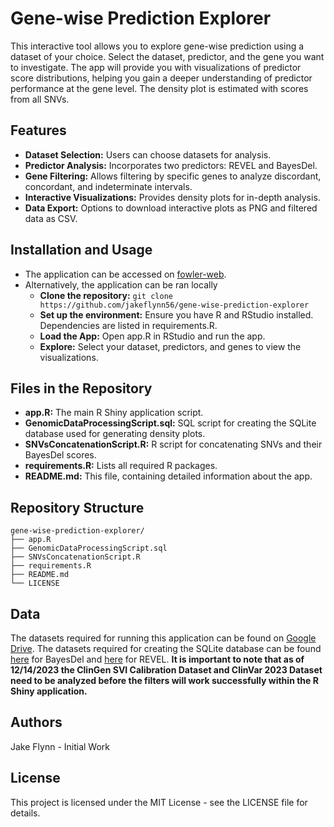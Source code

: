 # Gene-wise Prediction Explorer
This interactive tool allows you to explore gene-wise prediction using a dataset of your choice. Select the dataset, predictor, and the gene you want to investigate. The app will provide you with visualizations of predictor score distributions, helping you gain a deeper understanding of predictor performance at the gene level. The density plot is estimated with scores from all SNVs.

## Features
- **Dataset Selection:** Users can choose datasets for analysis.
- **Predictor Analysis:** Incorporates two predictors: REVEL and BayesDel.
- **Gene Filtering:** Allows filtering by specific genes to analyze discordant, concordant, and indeterminate intervals.
- **Interactive Visualizations:** Provides density plots for in-depth analysis.
- **Data Export:** Options to download interactive plots as PNG and filtered data as CSV.

## Installation and Usage
- The application can be accessed on [fowler-web](https://fowler-shiny.gs.washington.edu/shiny/fowler-shiny/).
- Alternatively, the application can be ran locally
    - **Clone the repository:** ```git clone https://github.com/jakeflynn56/gene-wise-prediction-explorer```
    - **Set up the environment:** Ensure you have R and RStudio installed. Dependencies are listed in requirements.R.
    - **Load the App:** Open app.R in RStudio and run the app.
    - **Explore:** Select your dataset, predictors, and genes to view the visualizations.

## Files in the Repository
- **app.R:** The main R Shiny application script.
- **GenomicDataProcessingScript.sql:** SQL script for creating the SQLite database used for generating density plots. 
- **SNVsConcatenationScript.R:** R script for concatenating SNVs and their BayesDel scores.
- **requirements.R:** Lists all required R packages.
- **README.md:** This file, containing detailed information about the app.

## Repository Structure
```
gene-wise-prediction-explorer/
├── app.R
├── GenomicDataProcessingScript.sql
├── SNVsConcatenationScript.R
├── requirements.R
├── README.md
└── LICENSE
```

## Data
The datasets required for running this application can be found on [Google Drive](https://drive.google.com/drive/folders/1tbs8NvXBmrcviAgPv6Bmt7SWYU3laTTj?usp=sharing). The datasets required for creating the SQLite database can be found [here](https://drive.google.com/drive/folders/1K4LI6ZSsUGBhHoChUtegC8bgCt7hbQlA) for BayesDel and [here](https://drive.google.com/drive/folders/1K4LI6ZSsUGBhHoChUtegC8bgCt7hbQlA) for REVEL. **It is important to note that as of 12/14/2023 the ClinGen SVI Calibration Dataset and ClinVar 2023 Dataset need to be analyzed before the filters will work successfully within the R Shiny application.**

## Authors
Jake Flynn - Initial Work

## License
This project is licensed under the MIT License - see the LICENSE file for details.
